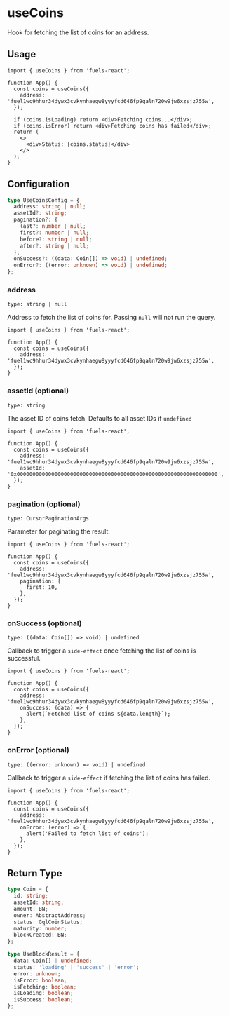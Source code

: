 # useCoins

Hook for fetching the list of coins for an address.

## Usage

```tsx
import { useCoins } from 'fuels-react';

function App() {
  const coins = useCoins({
    address: 'fuel1wc9hhur34dywx3cvkynhaegw8yyyfcd646fp9qaln720w9jw6xzsjz755w',
  });

  if (coins.isLoading) return <div>Fetching coins...</div>;
  if (coins.isError) return <div>Fetching coins has failed</div>;
  return (
    <>
      <div>Status: {coins.status}</div>
    </>
  );
}
```

## Configuration

```ts
type UseCoinsConfig = {
  address: string | null;
  assetId?: string;
  pagination?: {
    last?: number | null;
    first?: number | null;
    before?: string | null;
    after?: string | null;
  };
  onSuccess?: ((data: Coin[]) => void) | undefined;
  onError?: ((error: unknown) => void) | undefined;
};
```

### address

`type: string | null`

Address to fetch the list of coins for. Passing `null` will not run the query.

```tsx {5}
import { useCoins } from 'fuels-react';

function App() {
  const coins = useCoins({
    address: 'fuel1wc9hhur34dywx3cvkynhaegw8yyyfcd646fp9qaln720w9jw6xzsjz755w',
  });
}
```

### assetId (optional)

`type: string`

The asset ID of coins fetch. Defaults to all asset IDs if `undefined`

```tsx {6}
import { useCoins } from 'fuels-react';

function App() {
  const coins = useCoins({
    address: 'fuel1wc9hhur34dywx3cvkynhaegw8yyyfcd646fp9qaln720w9jw6xzsjz755w',
    assetId: '0x0000000000000000000000000000000000000000000000000000000000000000',
  });
}
```

### pagination (optional)

`type: CursorPaginationArgs`

Parameter for paginating the result.

```tsx {6-8}
import { useCoins } from 'fuels-react';

function App() {
  const coins = useCoins({
    address: 'fuel1wc9hhur34dywx3cvkynhaegw8yyyfcd646fp9qaln720w9jw6xzsjz755w',
    pagination: {
      first: 10,
    },
  });
}
```

### onSuccess (optional)

`type: ((data: Coin[]) => void) | undefined`

Callback to trigger a `side-effect` once fetching the list of coins is successful.

```tsx {6-8}
import { useCoins } from 'fuels-react';

function App() {
  const coins = useCoins({
    address: 'fuel1wc9hhur34dywx3cvkynhaegw8yyyfcd646fp9qaln720w9jw6xzsjz755w',
    onSuccess: (data) => {
      alert(`Fetched list of coins ${data.length}`);
    },
  });
}
```

### onError (optional)

`type: ((error: unknown) => void) | undefined`

Callback to trigger a `side-effect` if fetching the list of coins has failed.

```tsx {6-8}
import { useCoins } from 'fuels-react';

function App() {
  const coins = useCoins({
    address: 'fuel1wc9hhur34dywx3cvkynhaegw8yyyfcd646fp9qaln720w9jw6xzsjz755w',
    onError: (error) => {
      alert('Failed to fetch list of coins');
    },
  });
}
```

## Return Type

```ts
type Coin = {
  id: string;
  assetId: string;
  amount: BN;
  owner: AbstractAddress;
  status: GqlCoinStatus;
  maturity: number;
  blockCreated: BN;
};

type UseBlockResult = {
  data: Coin[] | undefined;
  status: 'loading' | 'success' | 'error';
  error: unknown;
  isError: boolean;
  isFetching: boolean;
  isLoading: boolean;
  isSuccess: boolean;
};
```
